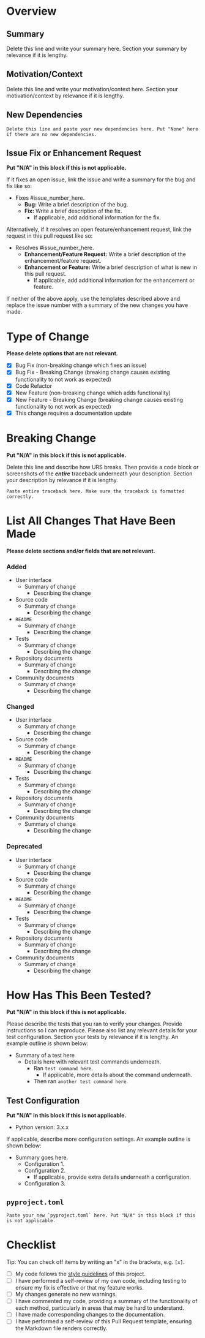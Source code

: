 # Overview

## Summary

Delete this line and write your summary here. Section your summary by relevance if it is lengthy.

## Motivation/Context

Delete this line and write your motivation/context here. Section your motivation/context by relevance if it is lengthy.

## New Dependencies

```
Delete this line and paste your new dependencies here. Put "None" here if there are no new dependencies.
```

## Issue Fix or Enhancement Request

**Put "N/A" in this block if this is not applicable.**

If it fixes an open issue, link the issue and write a summary for the bug and fix like so:

- Fixes #issue_number_here.
  - **Bug:** Write a brief description of the bug.
  - **Fix:** Write a brief description of the fix.
    - If applicable, add additional information for the fix.

Alternatively, if it resolves an open feature/enhancement request, link the request in this pull request like so:

- Resolves #issue_number_here.
  - **Enhancement/Feature Request:** Write a brief description of the enhancement/feature request.
  - **Enhancement or Feature:** Write a brief description of what is new in this pull request.
    - If applicable, add additional information for the enhancement or feature.

If neither of the above apply, use the templates described above and replace the issue number with a summary of the new changes you have made.

# Type of Change

**Please delete options that are not relevant.**

- [x] Bug Fix (non-breaking change which fixes an issue)
- [x] Bug Fix - Breaking Change (breaking change causes existing functionality to not work as expected)
- [x] Code Refactor
- [x] New Feature (non-breaking change which adds functionality)
- [x] New Feature - Breaking Change (breaking change causes existing functionality to not work as expected)
- [x] This change requires a documentation update

# Breaking Change

**Put "N/A" in this block if this is not applicable.**

Delete this line and describe how URS breaks. Then provide a code block or screenshots of the **_entire_** traceback underneath your description. Section your description by relevance if it is lengthy.

```
Paste entire traceback here. Make sure the traceback is formatted correctly.
```

# List All Changes That Have Been Made

**Please delete sections and/or fields that are not relevant.**

### Added

- User interface
  - Summary of change
    - Describing the change
- Source code
  - Summary of change
    - Describing the change
- `README`
  - Summary of change
    - Describing the change
- Tests
  - Summary of change
    - Describing the change
- Repository documents
  - Summary of change
    - Describing the change
- Community documents
  - Summary of change
    - Describing the change

### Changed

- User interface
  - Summary of change
    - Describing the change
- Source code
  - Summary of change
    - Describing the change
- `README`
  - Summary of change
    - Describing the change
- Tests
  - Summary of change
    - Describing the change
- Repository documents
  - Summary of change
    - Describing the change
- Community documents
  - Summary of change
    - Describing the change

### Deprecated

- User interface
  - Summary of change
    - Describing the change
- Source code
  - Summary of change
    - Describing the change
- `README`
  - Summary of change
    - Describing the change
- Tests
  - Summary of change
    - Describing the change
- Repository documents
  - Summary of change
    - Describing the change
- Community documents
  - Summary of change
    - Describing the change

# How Has This Been Tested?

**Put "N/A" in this block if this is not applicable.**

Please describe the tests that you ran to verify your changes. Provide instructions so I can reproduce. Please also list any relevant details for your test configuration. Section your tests by relevance if it is lengthy. An example outline is shown below:

- Summary of a test here
  - Details here with relevant test commands underneath.
    - Ran `test command here`.
      - If applicable, more details about the command underneath.
    - Then ran `another test command here`.

## Test Configuration

**Put "N/A" in this block if this is not applicable.**

- Python version: 3.x.x

If applicable, describe more configuration settings. An example outline is shown below:

- Summary goes here.
  - Configuration 1.
  - Configuration 2.
    - If applicable, provide extra details underneath a configuration.
  - Configuration 3.

## `pyproject.toml`

```
Paste your new `pyproject.toml` here. Put "N/A" in this block if this is not applicable.
```

# Checklist

Tip: You can check off items by writing an "x" in the brackets, e.g. `[x]`.

- [ ] My code follows the [style guidelines][style guide] of this project.
- [ ] I have performed a self-review of my own code, including testing to ensure my fix is effective or that my feature works.
- [ ] My changes generate no new warnings.
- [ ] I have commented my code, providing a summary of the functionality of each method, particularly in areas that may be hard to understand.
- [ ] I have made corresponding changes to the documentation.
- [ ] I have performed a self-review of this Pull Request template, ensuring the Markdown file renders correctly.

<!-- LINKS -->

[style guide]: STYLE_GUIDE.md
